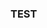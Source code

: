 ### TEST

<html lang="en">
<head>
  <meta charset="utf-8">
</head>
<body>
  <script src="https://unpkg.com/ngl@0.10.4/dist/ngl.js"></script>
  <script>
    document.addEventListener("DOMContentLoaded", function () {
      var stage = new NGL.Stage("viewport");
      stage.loadFile("only_nucl_init_chains.pdb").then(function (nucl) {
        var aspectRatio = 2;
        var radius = 1.5;
        nucl.addRepresentation('cartoon', {
           "sele": ":A :E", "color": 0x020AED,"aspectRatio":aspectRatio, "radius":radius,"radiusSegments":1,"capped":0 });
        nucl.addRepresentation('cartoon', {
           "sele": ":B :F", "color": "green","aspectRatio":aspectRatio, "radius":radius,"radiusSegments":1,"capped":0 });
        nucl.addRepresentation('cartoon', {
           "sele": ":C :G", "color": 0xE0F705,"aspectRatio":aspectRatio, "radius":radius,"radiusSegments":1,"capped":0 });
        nucl.addRepresentation('cartoon', {
           "sele": ":D :H", "color": 0xCE0000,"aspectRatio":aspectRatio, "radius":radius,"radiusSegments":1,"capped":0 });
        nucl.addRepresentation('cartoon', {
           "sele": "nucleic", "color": "grey","aspectRatio":aspectRatio, "radius":radius,"radiusSegments":1,"capped":0 });
        nucl.addRepresentation('base', {
           "sele": "nucleic", "color": "grey"});
        nucl.autoView();
        NGL.autoLoad("md_10drames.dcd").then(function (frames) {
          nucl.addTrajectory(frames);
          var traj = nucl.trajList[0].trajectory;
          var player = new NGL.TrajectoryPlayer( traj,{step: 1, timeout: 500});
          player.play();
        });      
      });
    });
  </script>
  <div id="viewport" style="width:500px; height:500px;"></div>
</body>
</html>
